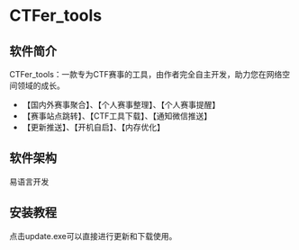 # CTFer_tools
## 软件简介
CTFer_tools：一款专为CTF赛事的工具，由作者完全自主开发，助力您在网络空间领域的成长。

- 【国内外赛事聚合】、【个人赛事整理】、【个人赛事提醒】
- 【赛事站点跳转】、【CTF工具下载】、【通知微信推送】
- 【更新推送】、【开机自启】、【内存优化】

## 软件架构
易语言开发

## 安装教程
点击update.exe可以直接进行更新和下载使用。
